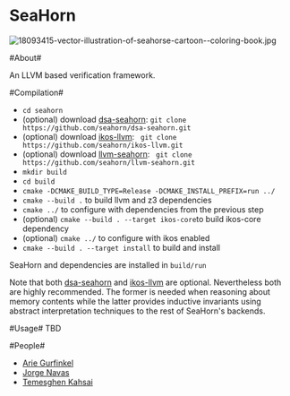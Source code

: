 # SeaHorn #

![18093415-vector-illustration-of-seahorse-cartoon--coloring-book.jpg](https://bitbucket.org/repo/gngGo9/images/174701276-18093415-vector-illustration-of-seahorse-cartoon--coloring-book.jpg)

#About#

An LLVM based verification framework.

#Compilation#

* ```cd seahorn```
* (optional) download [dsa-seahorn](https://github.com/seahorn/dsa-seahorn): ``` git clone https://github.com/seahorn/dsa-seahorn.git ```
* (optional) download [ikos-llvm](https://github.com/seahorn/ikos-llvm): ``` git clone https://github.com/seahorn/ikos-llvm.git```
* (optional) download [llvm-seahorn](https://github.com/seahorn/llvm-seahorn): ``` git clone https://github.com/seahorn/llvm-seahorn.git```
* ``` mkdir build ```
* ``` cd build ```
* ``` cmake -DCMAKE_BUILD_TYPE=Release -DCMAKE_INSTALL_PREFIX=run ../ ``` 
* ```cmake --build .``` to build llvm and z3 dependencies
* ```cmake ../``` to configure with dependencies from the previous step
* (optional) ```cmake --build . --target ikos-core```to build ikos-core dependency
* (optional) ```cmake ../``` to configure with ikos enabled
* ```cmake --build . --target install``` to build and install

SeaHorn and dependencies are installed in ```build/run```

Note that both [dsa-seahorn](https://github.com/seahorn/dsa-seahorn)
and [ikos-llvm](https://github.com/seahorn/ikos-llvm) are
optional. Nevertheless both are highly recommended. The former is
needed when reasoning about memory contents while the latter provides
inductive invariants using abstract interpretation techniques to the
rest of SeaHorn's backends.

#Usage#
TBD

#People#

* [Arie Gurfinkel](arieg.bitbucket.org)
* [Jorge Navas](http://ti.arc.nasa.gov/profile/jorge/)
* [Temesghen Kahsai](http://www.lememta.info/)

